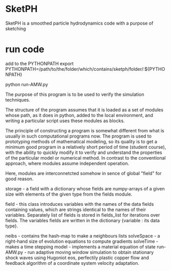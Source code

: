 # SketPH

SketPH is a smoothed particle hydrodynamics code with a purpose of sketching


# run code 
add to the PYTHONPATH export PYTHONPATH=/path/to/the/folder/which/contains/sketph/folder/:${PYTHONPATH}

python run-AMW.py


The purpose of this program is to be used to verify the simulation techniques. 

The structure of the program assumes that it is loaded as a set of modules 
whose path, as it does in python, added to the local environment,
 and writing a particular script uses these modules as blocks.


The principle of constructing a program is somewhat different from what
 is usually in such computational programs now.
 The program is used to prototyping methods of mathematical modeling,
 so its quality is to get a minimum good program in a relatively
 short period of time (student course), with the ability to quickly
 modify it to verify and understand the properties of the particular
 model or numerical method. In contrast to the conventional approach,
 where modules assume independent operation. 


Here, modules are interconnetcted somehow in sence of global "field" for good reason.

storage - a field with a dictionary whose fields are numpy-arrays of a given size with
elements of the given type from the fields module.

field - this class introduces variables with the names of the data fields containing values,
 which are strings identical to the names of their variables.
 Separately list of fields is stored in fields_list for iterations over fields.
 The variables fields are written in the dictionary {variable : its data type}. 

neibs - contains the hash-map to make a neighbours lists 
solveSpace - a right-hand size of evolution equations to compute gradients 
solveTime - makes a time stepping model - implements a material equation of state 
run-AMW.py - run adaptive moving window simulation to obtain stationary shock waves using Hugoniot eos, perfectily plastic copper flow and feedback algorithm of a coordinate system velocity adaptation. 
